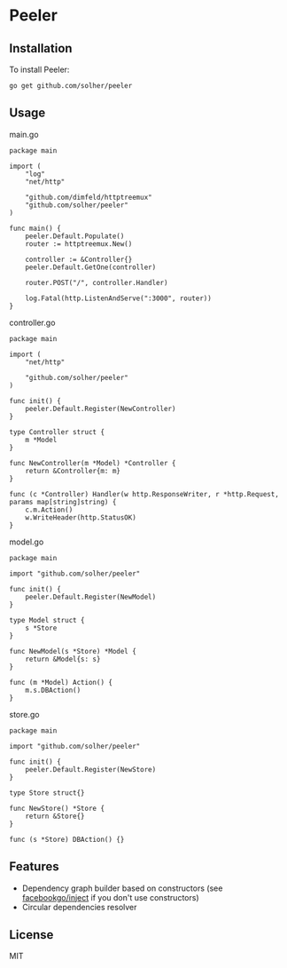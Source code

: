 # Peeler

## Installation

To install Peeler:

    go get github.com/solher/peeler

## Usage

main.go

```
package main

import (
	"log"
	"net/http"

	"github.com/dimfeld/httptreemux"
	"github.com/solher/peeler"
)

func main() {
	peeler.Default.Populate()
	router := httptreemux.New()

	controller := &Controller{}
	peeler.Default.GetOne(controller)

	router.POST("/", controller.Handler)

	log.Fatal(http.ListenAndServe(":3000", router))
}
```

controller.go

```
package main

import (
	"net/http"

	"github.com/solher/peeler"
)

func init() {
	peeler.Default.Register(NewController)
}

type Controller struct {
	m *Model
}

func NewController(m *Model) *Controller {
	return &Controller{m: m}
}

func (c *Controller) Handler(w http.ResponseWriter, r *http.Request, params map[string]string) {
	c.m.Action()
	w.WriteHeader(http.StatusOK)
}
```

model.go

```
package main

import "github.com/solher/peeler"

func init() {
	peeler.Default.Register(NewModel)
}

type Model struct {
	s *Store
}

func NewModel(s *Store) *Model {
	return &Model{s: s}
}

func (m *Model) Action() {
	m.s.DBAction()
}

```

store.go

```
package main

import "github.com/solher/peeler"

func init() {
	peeler.Default.Register(NewStore)
}

type Store struct{}

func NewStore() *Store {
	return &Store{}
}

func (s *Store) DBAction() {}

```

## Features

* Dependency graph builder based on constructors (see [facebookgo/inject](https://github.com/facebookgo/inject) if you don't use constructors)
* Circular dependencies resolver

## License

MIT
